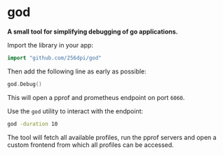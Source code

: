 # god

**A small tool for simplifying debugging of go applications.**

Import the library in your app:

```go
import "github.com/256dpi/god"
```

Then add the following line as early as possible:

```go
god.Debug()
```

This will open a pprof and prometheus endpoint on port `6060`.

Use the `god` utility to interact with the endpoint:

```bash
god -duration 10
```

The tool will fetch all available profiles, run the pprof servers and open a
custom frontend from which all profiles can be accessed.
